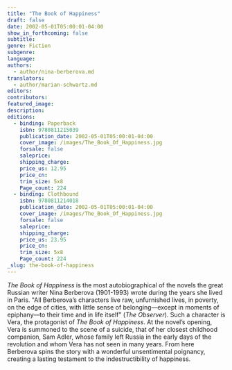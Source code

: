 ```yaml
---
title: "The Book of Happiness"
draft: false
date: 2002-05-01T05:00:01-04:00
show_in_forthcoming: false
subtitle:
genre: Fiction
subgenre:
language:
authors:
  - author/nina-berberova.md
translators:
  - author/marian-schwartz.md
editors:
contributors:
featured_image:
description:
editions:
  - binding: Paperback
    isbn: 9780811215039
    publication_date: 2002-05-01T05:00:01-04:00
    cover_image: /images/The_Book_Of_Happiness.jpg
    forsale: false
    saleprice:
    shipping_charge:
    price_us: 12.95
    price_cn:
    trim_size: 5x8
    Page_count: 224
  - binding: Clothbound
    isbn: 9780811214018
    publication_date: 2002-05-01T05:00:01-04:00
    cover_image: /images/The_Book_Of_Happiness.jpg
    forsale: false
    saleprice:
    shipping_charge:
    price_us: 23.95
    price_cn:
    trim_size: 5x8
    Page_count: 224
_slug: the-book-of-happiness
---
```


_The Book of Happiness_ is the most autobiographical of the novels the great Russian writer Nina Berberova (1901-1993) wrote during the years she lived in Paris. "All Berberova’s characters live raw, unfurnished lives, in poverty, on the edge of cities, with little sense of belonging––except in moments of epiphany––to their time and in life itself" (_The Observer_). Such a character is Vera, the protagonist of _The Book of Happiness_. At the novel’s opening, Vera is summoned to the scene of a suicide, that of her closest childhood companion, Sam Adler, whose family left Russia in the early days of the revolution and whom Vera has not seen in many years. From here Berberova spins the story with a wonderful unsentimental poignancy, creating a lasting testament to the indestructibility of happiness.

